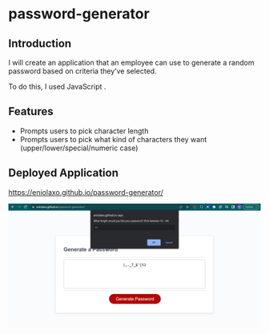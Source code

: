 # password-generator

## Introduction
I will create an application that an employee can use to generate a random password based on criteria they’ve selected.

To do this, I used JavaScript .

## Features
- Prompts users to pick character length
- Prompts users to pick what kind of characters they want (upper/lower/special/numeric case)

## Deployed Application
https://eniolaxo.github.io/password-generator/

![](2023-02-16-16-40-23.png)



